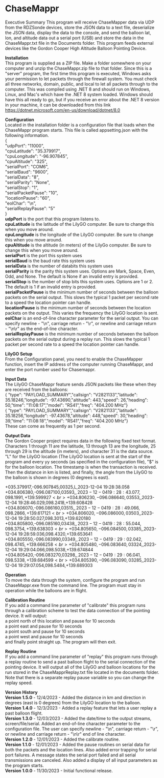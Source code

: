 # ChaseMappr

Executive Summary
This program will receive ChaseMapper data via UDP from the RDZSonde devices, store the JSON data to a text file, deserialize the JSON data, display the data to the console, and send the balloon lat, lon, and altitude data out a serial port (USB) and store the data in the ChaseMappr.txt file in the Documents folder. This program feeds external devices like the Gordon Cooper High Altitude Balloon Pointing Device.<br>

<b>Installation</b><br>
This program is supplied as a ZIP file. Make a folder somewhere on your computer and unzip the ChaseMappr.zip file to that folder. Since this is a "server" program, the first time this program is executed, Windows asks your permission to let packets through the firewall system. You must check all three networks, domain, public, and local to let all packets through to the computer. This was compiled using .NET 8 and should run on Windows, Linux, and Mac's which have the .NET 8 system loaded. Windows should have this all ready to go, but if you receive an error about the .NET 8 version in your machine, it can be downloaded from this link https://dotnet.microsoft.com/en-us/download/dotnet/8.0

<b>Configuration</b><br>
Located in the installation folder is a configuration file that loads when the ChaseMappr program starts. This file is called appsetting.json with the following information.<br>
{<br>
  "udpPort": "11000",<br>
  "cpuLatitude": "35.379917",<br>
  "cpuLongitude": "-96.907845",<br>
  "cpuAltitude": "325",<br>
  "serialPort": "COM6",<br>
  "serialBaud": "9600",<br>
  "serialData": "8",<br>
  "serialParity": "None",<br>
  "serialStop": "1",<br>
  "serialPacketPause": "10",<br>
  "locationPause": "60",<br>
  "eolChar": "\n",<br>
  "serialReplayPause": "5"<br>
}<br>
<b>udpPort</b> is the port that this program listens to.<br>
<b>cpuLatitude</b> is the latitude of the LilyGO computer. Be sure to change this when you move around.<br>
<b>cpuLongitude</b> is the longitude of the LilyGO computer. Be sure to change this when you move around.<br>
<b>cpuAltitude</b> is the altitude (in meters) of the LilyGo computer. Be sure to change this when you move around.<br>
<b>serialPort</b> is the port this system uses<br>
<b>serialBaud</b> is the baud rate this system uses<br>
<b>serialData</b> is the number of databits this system uses<br>
<b>serialParity</b> is the parity this system uses. Options are Mark, Space, Even, Odd, and None. The default is None if an invalid entry is provided.<br>
<b>serialStop</b> is the number of stop bits this system uses. Options are 1 or 2. The default is 1 if an invalid entry is provided.<br>
<b>serialPacketPause</b> is the minimum number of seconds between the balloon packets on the serial output. This slows the typical 1 packet per second rate to a speed the location pointer can handle.<br>
<b>locationPause</b> is the minimum number of seconds between the location packets on the output. This varies the frequency the LilyGO location is sent.<br>
<b>eolChar</b> is an end-of-line character parameter for the serial output. You can specify newline - "\n", carriage return - "\r", or newline and carriage return - "\n\r" as the end-of-line character.<br>
<b>serialReplayPause</b> is the minimum number of seconds between the balloon packets on the serial output during a replay run. This slows the typical 1 packet per second rate to a speed the location pointer can handle.<br>

<b>LilyGO Setup</b><br>
From the Configuration panel, you need to enable the ChaseMapper function, insert the IP address of the computer running ChaseMappr, and enter the port number used for Chasemappr. 

<b>Input Data</b><br>
The LilyGO ChaseMappr feature sends JSON packets like these when they are received from the balloons:<br>
{ "type": "PAYLOAD_SUMMARY","callsign": "V2821133","latitude": 35.18246,"longitude": -97.43690,"altitude": 443,"speed": 26,"heading": 50,"time": "11:08:17","model": "RS41","freq": "404.200 MHz"}<br>
{ "type": "PAYLOAD_SUMMARY","callsign": "V2821133","latitude": 35.18256,"longitude": -97.43678,"altitude": 448,"speed": 30,"heading": 39,"time": "11:08:18","model": "RS41","freq": "404.200 MHz"}<br>
These can come as frequently as 1 per second.

<b>Output Data</b><br>
The Gordon Cooper project requires data in the following fixed text format. Characters 1 through 11 are the latitude, 13 through 13 are the longitude, 25 through 29 is the altitude (in meters), and character 31 is the data source. "L" for the LilyGO location (The LilyGO location is sent at the start of the program and every yy seconds (as specified in the configuration file), "$" is for the balloon location. The timestamp is when the transaction is received. Then the distance in km is listed, and finally, the angle from the LilyGO to the balloon is shown in degrees (0 degrees is east).<br>

+035.379917,-096.907845,00325,L,2023-12-04 19:28:38.058<br>
+034.806380,-096.087100,03593,$,2023-12-04 19:28:43.077,098.1991,+139.599927<br>
+034.806230,-096.086640,03553,$,2023-12-04 19:28:46.029,098.2418,+139.608428<br>
+034.806070,-096.086160,03515,$,2023-12-04 19:28:49.066,098.2866,+139.617121<br>
+034.806020,-096.086000,03503,$,2023-12-04 19:28:50.027,098.3013,+139.620180<br>
+034.805800,-096.085160,03438,$,2023-12-04 19:28:55.044,098.3754,+139.638303<br>
+034.805650,-096.084500,03385,$,2023-12-04 19:28:59.036,098.4320,+139.653641<br>
+034.805550,-096.083990,03349,$,2023-12-04 19:29:02.042,098.4745,+139.666258<br>
+034.805480,-096.083640,03324,$,2023-12-04 19:29:04.066,098.5038,+139.674844<br>
+034.805420,-096.083270,03298,$,2023-12-04 19:29:06.041,098.5338,+139.684599<br>
+034.805390,-096.083090,03285,$,2023-12-04 19:29:07.054,098.5484,+139.689303<br>

<b>Operation</b><br>
To move the data through the system, configure the program and run ChaseMappr.exe from the command line. The program must stay in operation while the balloons are in flight.

<b>Calibration Routine</b><br>
If you add a command line parameter of "calibrate" this program runs through a calibration scheme to test the data connection of the pointing device. It will output:<br>
a point north of this location and pause for 10 seconds<br>
a point east and pause for 10 seconds<br>
a point south and pause for 10 seconds<br>
a point west and pause for 10 seconds<br>
and finally point straight up. The program will then exit.<br>

<b>Replay Routine</b><br>
If you add a command line parameter of "replay" this program runs through a replay routine to send a past balloon flight to the serial connection of the pointing device. It will output all of the LilyGO and balloon locations for the run stored in the ChaseMapprReplay.txt file located in the documents folder. Note that there is a separate replay pause variable so you can change the replay speed.<br>

<b>Version History</b><br>
<b>Version 1.5.0</b> - 12/4/2023 - Added the distance in km and direction in degrees (east is 0 degrees) from the LilyGO location to the balloon.<br>
<b>Version 1.4.0</b> - 12/3/2023 - Added a replay feature that lets a user replay a past balloon flight.<br>
<b>Version 1.3.0</b> - 12/03/2023 - Added the date/time to the output streams, screen/file/serial. Added an end-of-line character parameter to the configuration file. The user can specify newline - "\n", carriage return - "\r", or newline and carriage return - "\n\r" end of line character.<br>
<b>Version 1.2.0</b> - 12/01/2023 - Added the calibrate routine.<br>
<b>Version 1.1.0</b> - 12/01/2023 - Added the pause routines on serial data for both the packets and the location lines. Also added error trapping for serial port failures. A message states the serial port failed and all serial transmissions are canceled. Also added a display of all input parameters as the program starts.<br>
<b>Version 1.0.0</b> - 11/30/2023 - Initial functional release.
